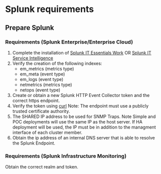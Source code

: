 # Splunk requirements

## Prepare Splunk

### Requirements (Splunk Enterprise/Enterprise Cloud)

1. Complete the installation of [Splunk IT Essentials Work](https://docs.splunk.com/Documentation/ITE/latest/Work/Overview) OR [Splunk IT Service Intelligence](https://docs.splunk.com/Documentation/ITSI/4.9.2/Install/About)
2. Verify the creation of the following indexes:
    * em_metrics (metrics type)
    * em_meta (event type)
    * em_logs (event type)
    * netmetrics (metrics type)
    * netops (event type)
3. Create or obtain a new Splunk HTTP Event Collector token and the correct https endpoint.
4. Verify the token using [curl](https://docs.splunk.com/Documentation/Splunk/8.1.3/Data/FormateventsforHTTPEventCollector) Note: The endpoint must use a publicly trusted certificate authority.
5. The SHARED IP address to be used for SNMP Traps. Note Simple and POC deployments will use the same IP as the host server. If HA deployment will be used, the IP must be in addition to the managment interface of each cluster member.
6. Obtain the ip address of an internal DNS server that is able to resolve the Splunk Endpoint.

### Requirements (Splunk Infrastructure Monitoring)

Obtain the correct realm and token.
